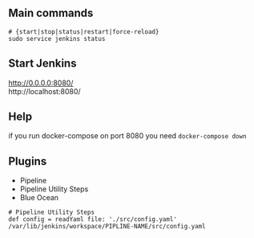 ## Main commands
```
# {start|stop|status|restart|force-reload}  
sudo service jenkins status
```  

## Start Jenkins
http://0.0.0.0:8080/  
http://localhost:8080/  

## Help
if you run docker-compose on port 8080 you need `docker-compose down`

## Plugins
-	Pipeline
- Pipeline Utility Steps
- Blue Ocean

```
# Pipeline Utility Steps
def config = readYaml file: './src/config.yaml'
/var/lib/jenkins/workspace/PIPLINE-NAME/src/config.yaml
```
